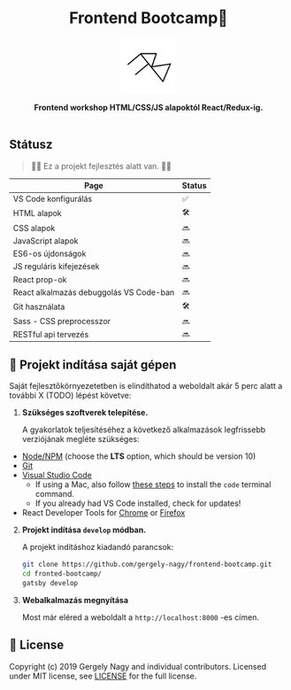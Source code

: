 <h1 align="center">Frontend Bootcamp🍵</h1>

<p align="center">
  <img src="./content/assets/fb-icon.svg" alt="project-logo" height="100" width="100">
</p>

<div align="center">
  <strong>Frontend workshop HTML/CSS/JS alapoktól React/Redux-ig.</strong>
</div>

<br />


## Státusz
> 🚨🚨 Ez a projekt fejlesztés alatt van. 🚨🚨

| Page | Status |
| ------ | ------ | 
| VS Code konfigurálás | :white_check_mark: |
| HTML alapok | :hammer_and_wrench: |
| CSS alapok | :soon: |
| JavaScript alapok | :soon: |
| ES6-os újdonságok | :soon: |
| JS reguláris kifejezések | :soon: |
| React prop-ok | :soon: |
| React alkalmazás debuggolás VS Code-ban | :soon: |
| Git használata | :hammer_and_wrench: |
| Sass - CSS preprocesszor | :soon: |
| RESTful api tervezés | :soon: |

## 🚀 Projekt indítása saját gépen

Saját fejlesztőkörnyezetetben is elindíthatod a weboldalt akár 5 perc alatt a további X (TODO) lépést követve:

1.  **Szükséges szoftverek telepítése.**

    A gyakorlatok teljesítéséhez a következő alkalmazások legfrissebb verziójának megléte szükséges:

- [Node/NPM](https://nodejs.org/en/) (choose the **LTS** option, which should be version 10)
- [Git](https://git-scm.com/downloads)
- [Visual Studio Code](https://code.visualstudio.com)
  - If using a Mac, also follow [these steps](https://code.visualstudio.com/docs/setup/mac#_launching-from-the-command-line) to install the `code` terminal command.
  - If you already had VS Code installed, check for updates!
- React Developer Tools for [Chrome](https://chrome.google.com/webstore/detail/react-developer-tools/fmkadmapgofadopljbjfkapdkoienihi?hl=en) or [Firefox](https://addons.mozilla.org/en-US/firefox/addon/react-devtools/)

2.  **Projekt indítása `develop` módban.**

    A projekt indításhoz kiadandó parancsok:

    ```sh
    git clone https://github.com/gergely-nagy/frontend-bootcamp.git
    cd fronted-bootcamp/
    gatsby develop
    ```

3.  **Webalkalmazás megnyítása**

    Most már eléred a weboldalt a  `http://localhost:8000` -es címen. 


## :memo: License

Copyright (c) 2019 Gergely Nagy and individual contributors. Licensed under MIT license, see [LICENSE](LICENSE) for the full license.
